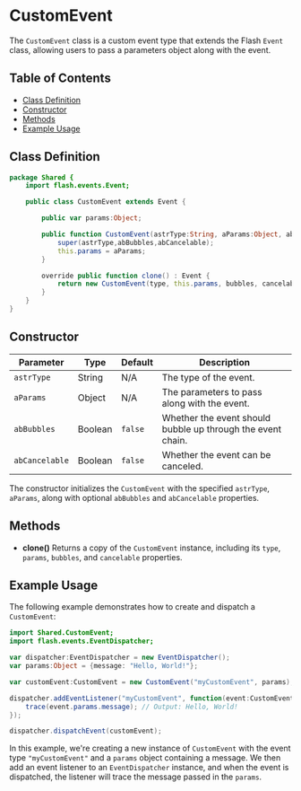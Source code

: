---
---
# CustomEvent
The `CustomEvent` class is a custom event type that extends the Flash `Event` class, allowing users to pass a parameters object along with the event.

## Table of Contents

- [Class Definition](#class-definition)
- [Constructor](#constructor)
- [Methods](#methods)
- [Example Usage](#example-usage)

## Class Definition

```actionscript
package Shared {
    import flash.events.Event;

    public class CustomEvent extends Event {

        public var params:Object;

        public function CustomEvent(astrType:String, aParams:Object, abBubbles:Boolean = false, abCancelable:Boolean = false) {
            super(astrType,abBubbles,abCancelable);
            this.params = aParams;
        }

        override public function clone() : Event {
            return new CustomEvent(type, this.params, bubbles, cancelable);
        }
    }
}
```

## Constructor

| Parameter     | Type    | Default | Description                               |
|---------------|---------|---------|-------------------------------------------|
| `astrType`    | String  | N/A     | The type of the event.                    |
| `aParams`     | Object  | N/A     | The parameters to pass along with the event. |
| `abBubbles`   | Boolean | `false` | Whether the event should bubble up through the event chain. |
| `abCancelable`| Boolean | `false` | Whether the event can be canceled.        |

The constructor initializes the `CustomEvent` with the specified `astrType`, `aParams`, along with optional `abBubbles` and `abCancelable` properties.

## Methods

- **clone()**
  Returns a copy of the `CustomEvent` instance, including its `type`, `params`, `bubbles`, and `cancelable` properties.

## Example Usage

The following example demonstrates how to create and dispatch a `CustomEvent`:

```actionscript
import Shared.CustomEvent;
import flash.events.EventDispatcher;

var dispatcher:EventDispatcher = new EventDispatcher();
var params:Object = {message: "Hello, World!"};

var customEvent:CustomEvent = new CustomEvent("myCustomEvent", params);

dispatcher.addEventListener("myCustomEvent", function(event:CustomEvent):void {
    trace(event.params.message); // Output: Hello, World!
});

dispatcher.dispatchEvent(customEvent);
```

In this example, we're creating a new instance of `CustomEvent` with the event type `"myCustomEvent"` and a `params` object containing a message. We then add an event listener to an `EventDispatcher` instance, and when the event is dispatched, the listener will trace the message passed in the `params`.
